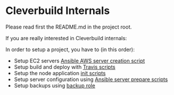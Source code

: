 Cleverbuild Internals
============

Please read first the README.md in the project root.

If you are really interested in Cleverbuild internals:

In order to setup a project, you have to (in this order):
* Setup EC2 servers [Ansible AWS server creation script](ansible/README.md)
* Setup build and deploy with [Travis scripts](build/README.md)
* Setup the node application [init scripts](init/README.md)
* Setup server configuration using [Ansible server prepare scripts](ansible/README.md)
* Setup backups using [backup role](ansible/roles/backup/README.md)
